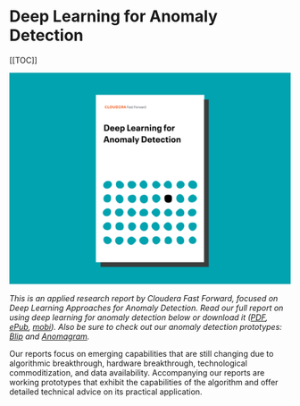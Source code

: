 <h1>Deep Learning for Anomaly Detection</h1>

[[TOC]]

![](figures/cover.png)

*This is an applied research report by Cloudera Fast Forward, focused on Deep Learning Approaches for Anomaly Detection. Read our full report on using deep learning for anomaly detection below or download it ([PDF](#), [ePub](#), [mobi](#)). Also be sure to check out our anomaly detection prototypes: [Blip](https://blip.fastforwardlabs.com) and [Anomagram](https://anomagram.fastforwardlabs.com).*

Our reports focus on emerging capabilities that are still changing due to algorithmic breakthrough, hardware breakthrough, technological commoditization, and data availability. Accompanying our reports are working prototypes that exhibit the capabilities of the algorithm and offer detailed technical advice on its practical application. 